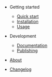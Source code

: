 - Getting started

  - [Quick start](pages/quick-start.md)
  - [Installation](pages/install.md)
  - [Usage](pages/usage.md)

- Development

  - [Documentation](pages/documentation.md)
  - [Publishing](pages/publishing.md)

- [About](about.md)
- [Changelog](CHANGELOG.md)
